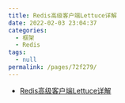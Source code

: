 ```yaml
---
title: Redis高级客户端Lettuce详解
date: 2022-02-03 23:04:37
categories: 
  - 框架
  - Redis
tags: 
  - null
permalink: /pages/72f279/
---
```

- [Redis高级客户端Lettuce详解](https://www.cnblogs.com/throwable/p/11601538.html)

